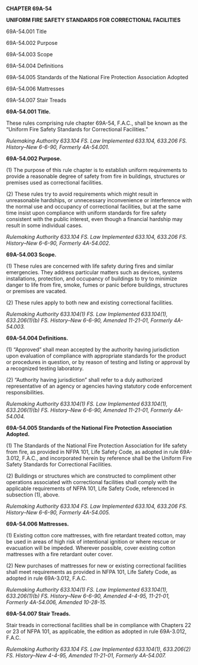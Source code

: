 ﻿**CHAPTER 69A-54**

**UNIFORM FIRE SAFETY STANDARDS FOR CORRECTIONAL FACILITIES**

69A-54.001 	Title

69A-54.002 	Purpose

69A-54.003 	Scope

69A-54.004 	Definitions

69A-54.005 	Standards of the National Fire Protection Association Adopted

69A-54.006 	Mattresses

69A-54.007 	Stair Treads

**69A-54.001 Title.**

These rules comprising rule chapter 69A-54, F.A.C., shall be known as the “Uniform Fire Safety Standards for Correctional Facilities.”

*Rulemaking Authority 633.104 FS. Law Implemented 633.104, 633.206 FS. History–New 6-6-90, Formerly 4A-54.001.*

**69A-54.002 Purpose.**

(1) The purpose of this rule chapter is to establish uniform requirements to provide a reasonable degree of safety from fire in buildings, structures or premises used as correctional facilities.

(2) These rules try to avoid requirements which might result in unreasonable hardships, or unnecessary inconvenience or interference with the normal use and occupancy of correctional facilities, but at the same time insist upon compliance with uniform standards for fire safety consistent with the public interest, even though a financial hardship may result in some individual cases.

*Rulemaking Authority 633.104 FS. Law Implemented 633.104, 633.206 FS. History–New 6-6-90, Formerly 4A-54.002.*

**69A-54.003 Scope.**

(1) These rules are concerned with life safety during fires and similar emergencies. They address particular matters such as devices, systems installations, protection, and occupancy of buildings to try to minimize danger to life from fire, smoke, fumes or panic before buildings, structures or premises are vacated.

(2) These rules apply to both new and existing correctional facilities.

*Rulemaking Authority 633.104(1) FS. Law Implemented 633.104(1), 633.206(1)(b) FS. History–New 6-6-90, Amended 11-21-01, Formerly 4A-54.003.*

**69A-54.004 Definitions.**

(1) “Approved” shall mean accepted by the authority having jurisdiction upon evaluation of compliance with appropriate standards for the product or procedures in question, or by reason of testing and listing or approval by a recognized testing laboratory.

(2) “Authority having jurisdiction” shall refer to a duly authorized representative of an agency or agencies having statutory code enforcement responsibilities.

*Rulemaking Authority 633.104(1) FS. Law Implemented 633.104(1), 633.206(1)(b) FS. History–New 6-6-90, Amended 11-21-01, Formerly 4A-54.004.*

**69A-54.005 Standards of the National Fire Protection Association Adopted.**

(1) The Standards of the National Fire Protection Association for life safety from fire, as provided in NFPA 101, Life Safety Code, as adopted in rule 69A-3.012, F.A.C., and incorporated herein by reference shall be the Uniform Fire Safety Standards for Correctional Facilities.

(2) Buildings or structures which are constructed to compliment other operations associated with correctional facilities shall comply with the applicable requirements of NFPA 101, Life Safety Code, referenced in subsection (1), above.

*Rulemaking Authority 633.104 FS. Law Implemented 633.104, 633.206 FS. History–New 6-6-90, Formerly 4A-54.005.*

**69A-54.006 Mattresses.**

(1) Existing cotton core mattresses, with fire retardant treated cotton, may be used in areas of high risk of intentional ignition or where rescue or evacuation will be impeded. Wherever possible, cover existing cotton mattresses with a fire retardant outer cover.

(2) New purchases of mattresses for new or existing correctional facilities shall meet requirements as provided in NFPA 101, Life Safety Code, as adopted in rule 69A-3.012, F.A.C.

*Rulemaking Authority 633.104(1) FS. Law Implemented 633.104(1), 633.206(1)(b) FS. History–New 6-6-90, Amended 4-4-95, 11-21-01, Formerly 4A-54.006, Amended 10-28-15.*

**69A-54.007 Stair Treads.**

Stair treads in correctional facilities shall be in compliance with Chapters 22 or 23 of NFPA 101, as applicable, the edition as adopted in rule 69A-3.012, F.A.C.

*Rulemaking Authority 633.104 FS. Law Implemented 633.104(1), 633.206(2) FS. History–New 4-4-95, Amended 11-21-01, Formerly 4A-54.007.*
